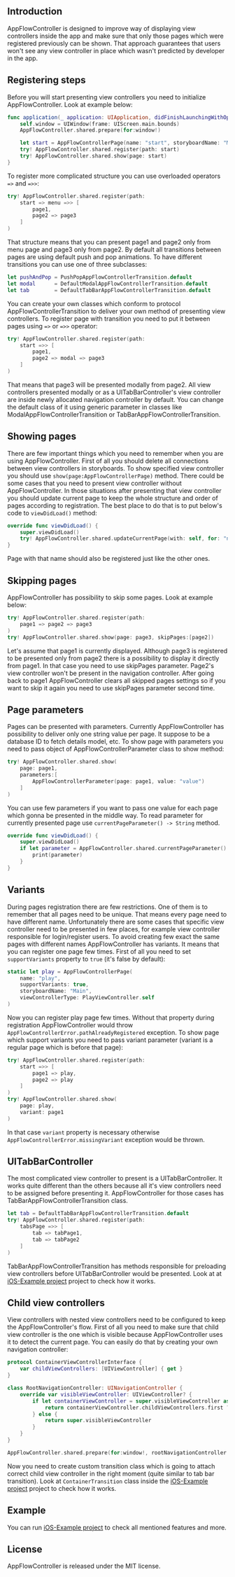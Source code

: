 ## Introduction

AppFlowController is designed to improve way of displaying view controllers inside the app and make sure that only those pages which were registered previously can be shown. That approach guarantees that users won't see any view controller in place which wasn't predicted by developer in the app.

## Registering steps

Before you will start presenting view controllers you need to initialize AppFlowController. Look at example below:

```swift
func application(_ application: UIApplication, didFinishLaunchingWithOptions launchOptions: [UIApplicationLaunchOptionsKey: Any]?) -> Bool {
    self.window = UIWindow(frame: UIScreen.main.bounds)
    AppFlowController.shared.prepare(for:window!)

    let start = AppFlowControllerPage(name: "start", storyboardName: "Main", viewControllerType: StartViewController.self)
    try! AppFlowController.shared.register(path: start)
    try! AppFlowController.shared.show(page: start)
}
```

To register more complicated structure you can use overloaded operators ```=>``` and ```=>>```:

```swift
try! AppFlowController.shared.register(path:
    start => menu =>> [
        page1,
        page2 => page3
    ]
)
```

That structure means that you can present page1 and page2 only from menu page and page3 only from page2. By default all transitions between pages are using default push and pop animations. To have different transitions you can use one of three subclasses:

```swift
let pushAndPop = PushPopAppFlowControllerTransition.default
let modal      = DefaultModalAppFlowControllerTransition.default
let tab        = DefaultTabBarAppFlowControllerTransition.default
```

You can create your own classes which conform to protocol AppFlowControllerTransition to deliver your own method of presenting view controllers. To register page with transition you need to put it between pages using ```=>``` or ```=>>``` operator:

```swift
try! AppFlowController.shared.register(path:
    start =>> [
        page1,
        page2 => modal => page3
    ]
)
```

That means that page3 will be presented modally from page2. All view controllers presented modally or as a UITabBarController's view controller are inside newly allocated navigation controller by default. You can change the default class of it using generic parameter in classes like ModalAppFlowControllerTransition or TabBarAppFlowControllerTransition.

## Showing pages

There are few important things which you need to remember when you are using AppFlowController. First of all you should delete all connections between view controllers in storyboards. To show specified view controller you should use ```show(page:AppFlowControllerPage)``` method. There could be some cases that you need to present view controller without AppFlowController. In those situations after presenting that view controller you should update current page to keep the whole structure and order of pages according to registration. The best place to do that is to put below's code to ```viewDidLoad()``` method:

```swift
override func viewDidLoad() {
    super.viewDidLoad()
    try! AppFlowController.shared.updateCurrentPage(with: self, for: "name")
}
```

Page with that name should also be registered just like the other ones.

## Skipping pages

AppFlowController has possibility to skip some pages. Look at example below:

```swift
try! AppFlowController.shared.register(path:
    page1 => page2 => page3
)
try! AppFlowController.shared.show(page: page3, skipPages:[page2])
```

Let's assume that page1 is currently displayed. Although page3 is registered to be presented only from page2 there is a possibility to display it directly from page1. In that case you need to use skipPages parameter. Page2's view controller won't be present in the navigation controller. After going back to page1 AppFlowController clears all skipped pages settings so if you want to skip it again you need to use skipPages parameter second time.

## Page parameters

Pages can be presented with parameters. Currently AppFlowController has possibility to deliver only one string value per page. It suppose to be a database ID to fetch details model, etc. To show page with parameters you need to pass object of AppFlowControllerParameter class to show method:

```swift
try! AppFlowController.shared.show(
    page: page1,
    parameters:[
        AppFlowControllerParameter(page: page1, value: "value")
    ]
)
```

You can use few parameters if you want to pass one value for each page which gonna be presented in the middle way. To read parameter for currently presented page use ```currentPageParameter() -> String``` method.

```swift
override func viewDidLoad() {
    super.viewDidLoad()
    if let parameter = AppFlowController.shared.currentPageParameter() {
        print(parameter)
    }
}
```

## Variants

During pages registration there are few restrictions. One of them is to remember that all pages need to be unique. That means every page need to have different name. Unfortunately there are some cases that specific view controller need to be presented in few places, for example view controller responsible for login/register users. To avoid creating few exact the same pages with different names AppFlowController has variants. It means that you can register one page few times. First of all you need to set ```supportVariants``` property to ```true``` (it's false by default):

```swift
static let play = AppFlowControllerPage(
    name: "play",
    supportVariants: true,
    storyboardName: "Main",
    viewControllerType: PlayViewController.self
)
```

Now you can register play page few times. Without that property during registration AppFlowController would throw ```AppFlowControllerError.pathAlreadyRegistered``` exception. To show page which support variants you need to pass variant parameter (variant is a regular page which is before that page):

```swift
try! AppFlowController.shared.register(path:
    start =>> [
        page1 => play,
        page2 => play
    ]
)
try! AppFlowController.shared.show(
    page: play,
    variant: page1
)
```

In that case ```variant``` property is necessary otherwise ```AppFlowControllerError.missingVariant``` exception would be thrown.

## UITabBarController

The most complicated view controller to present is a UITabBarController. It works quite different than the others because all it's view controllers need to be assigned before presenting it. AppFlowController for those cases has TabBarAppFlowControllerTransition class.

```swift
let tab = DefaultTabBarAppFlowControllerTransition.default
try! AppFlowController.shared.register(path:
    tabsPage =>> [
        tab => tabPage1,
        tab => tabPage2
    ]
)
```

TabBarAppFlowControllerTransition has methods responsible for preloading view controllers before UITabBarController would be presented. Look at at [iOS-Example project](../iOS-Example.xcodeproj) project to check how it works.

## Child view controllers

View controllers with nested view controllers need to be configured to keep the AppFlowController's flow. First of all you need to make sure that child view controller is the one which is visible because AppFlowController uses it to detect the  current page. You can easily do that by creating your own navigation controller:

```swift
protocol ContainerViewControllerInterface {
    var childViewControllers: [UIViewController] { get }
}

class RootNavigationController: UINavigationController {
    override var visibleViewController: UIViewController? {
        if let containerViewController = super.visibleViewController as? ContainerViewControllerInterface {
            return containerViewController.childViewControllers.first ?? super.visibleViewController
        } else {
            return super.visibleViewController
        }
    }
}

AppFlowController.shared.prepare(for:window!, rootNavigationController:RootNavigationController())
```

Now you need to create custom transition class which is going to attach correct child view controller in the right moment (quite similar to tab bar transition). Look at ```ContainerTransition``` class inside the [iOS-Example project](../iOS-Example.xcodeproj) project to check how it works.

## Example
You can run [iOS-Example project](../iOS-Example.xcodeproj) to check all mentioned features and more.

## License

AppFlowController is released under the MIT license.

